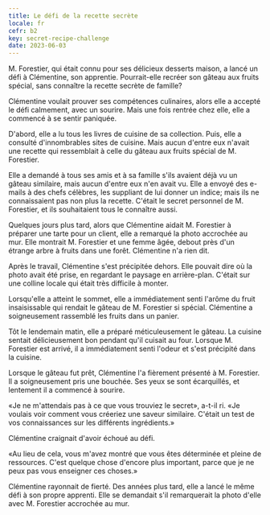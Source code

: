```yaml
---
title: Le défi de la recette secrète
locale: fr
cefr: b2
key: secret-recipe-challenge
date: 2023-06-03
---
```


M. Forestier, qui était connu pour ses délicieux desserts maison, a lancé un défi à Clémentine, son apprentie. Pourrait-elle recréer son gâteau aux fruits spécial, sans connaître la recette secrète de famille?

Clémentine voulait prouver ses compétences culinaires, alors elle a accepté le défi calmement, avec un sourire. Mais une fois rentrée chez elle, elle a commencé à se sentir paniquée.

D'abord, elle a lu tous les livres de cuisine de sa collection. Puis, elle a consulté d'innombrables sites de cuisine. Mais aucun d'entre eux n'avait une recette qui ressemblait à celle du gâteau aux fruits spécial de M. Forestier.

Elle a demandé à tous ses amis et à sa famille s'ils avaient déjà vu un gâteau similaire, mais aucun d'entre eux n'en avait vu. Elle a envoyé des e-mails à des chefs célèbres, les suppliant de lui donner un indice; mais ils ne connaissaient pas non plus la recette. C'était le secret personnel de M. Forestier, et ils souhaitaient tous le connaître aussi.

Quelques jours plus tard, alors que Clémentine aidait M. Forestier à préparer une tarte pour un client, elle a remarqué la photo accrochée au mur. Elle montrait M. Forestier et une femme âgée, debout près d'un étrange arbre à fruits dans une forêt. Clémentine n'a rien dit.

Après le travail, Clémentine s'est précipitée dehors. Elle pouvait dire où la photo avait été prise, en regardant le paysage en arrière-plan. C'était sur une colline locale qui était très difficile à monter.

Lorsqu'elle a atteint le sommet, elle a immédiatement senti l'arôme du fruit insaisissable qui rendait le gâteau de M. Forestier si spécial. Clémentine a soigneusement rassemblé les fruits dans un panier.

Tôt le lendemain matin, elle a préparé méticuleusement le gâteau. La cuisine sentait délicieusement bon pendant qu'il cuisait au four. Lorsque M. Forestier est arrivé, il a immédiatement senti l'odeur et s'est précipité dans la cuisine.

Lorsque le gâteau fut prêt, Clémentine l'a fièrement présenté à M. Forestier. Il a soigneusement pris une bouchée. Ses yeux se sont écarquillés, et lentement il a commencé à sourire.

«Je ne m'attendais pas à ce que vous trouviez le secret», a-t-il ri. «Je voulais voir comment vous créeriez une saveur similaire. C'était un test de vos connaissances sur les différents ingrédients.»

Clémentine craignait d'avoir échoué au défi.

«Au lieu de cela, vous m'avez montré que vous êtes déterminée et pleine de ressources. C'est quelque chose d'encore plus important, parce que je ne peux pas vous enseigner ces choses.»

Clémentine rayonnait de fierté. Des années plus tard, elle a lancé le même défi à son propre apprenti. Elle se demandait s'il remarquerait la photo d'elle avec M. Forestier accrochée au mur.